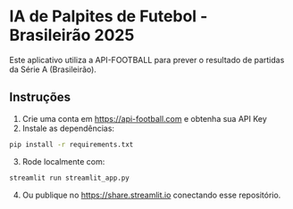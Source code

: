 # IA de Palpites de Futebol - Brasileirão 2025

Este aplicativo utiliza a API-FOOTBALL para prever o resultado de partidas da Série A (Brasileirão).

## Instruções

1. Crie uma conta em https://api-football.com e obtenha sua API Key
2. Instale as dependências:
```bash
pip install -r requirements.txt
```
3. Rode localmente com:
```bash
streamlit run streamlit_app.py
```
4. Ou publique no https://share.streamlit.io conectando esse repositório.
